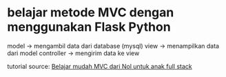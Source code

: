 # belajar metode MVC dengan menggunakan Flask Python

model -> mengambil data dari database (mysql)
view -> menampilkan data dari model
controller -> mengirim data ke view

tutorial source: [Belajar mudah MVC dari Nol untuk anak full stack](https://www.youtube.com/watch?v=MEWLUpFkE30&pp=ygUUYmVsYWphciBmbGFzayBweXRob24%3D)